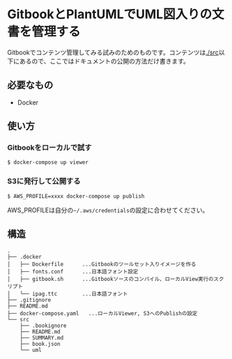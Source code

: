 # GitbookとPlantUMLでUML図入りの文書を管理する

Gitbookでコンテンツ管理してみる試みのためのものです。コンテンツは[./src](src)以下にあるので、ここではドキュメントの公開の方法だけ書きます。

## 必要なもの

* Docker

## 使い方

### Gitbookをローカルで試す

```
$ docker-compose up viewer
```

### S3に発行して公開する

```
$ AWS_PROFILE=xxxx docker-compose up publish
```

AWS_PROFILEは自分の`~/.aws/credentials`の設定に合わせてください。

## 構造

```
.
├── .docker
│   ├── Dockerfile      ...Gitbookのツールセット入りイメージを作る
│   ├── fonts.conf      ...日本語フォント設定
│   ├── gitbook.sh      ...Gitbookソースのコンパイル、ローカルView実行のスクリプト
│   └── ipag.ttc        ...日本語フォント
├── .gitignore
├── README.md
├── docker-compose.yaml   ...ローカルViewer, S3へのPublishの設定
└── src
    ├── .bookignore
    ├── README.md
    ├── SUMMARY.md
    ├── book.json
    └── uml
```
